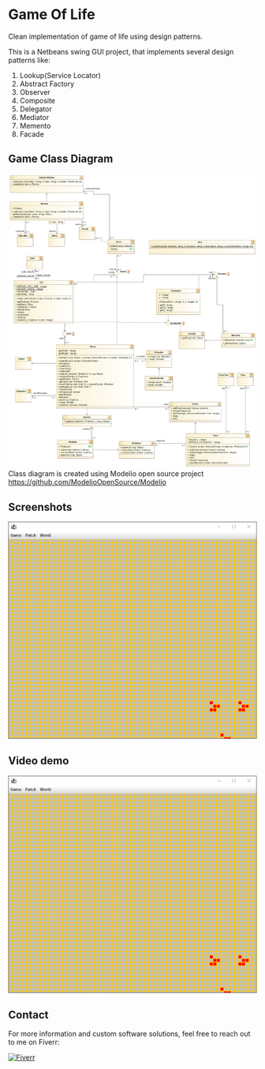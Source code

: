 # Game Of Life

Clean implementation of game of life using design patterns.

This is a Netbeans swing GUI project, that implements several design patterns like:

1. Lookup(Service Locator)
2. Abstract Factory
3. Observer
4. Composite
5. Delegator
6. Mediator
7. Memento
8. Facade

## Game Class Diagram

![image](./screenshots/class-diagram.png)
Class diagram is created using Modelio open source project <https://github.com/ModelioOpenSource/Modelio>

## Screenshots

![image](./screenshots/screenshot.PNG)

## Video demo
[![Watch the video](./screenshots/screenshot.PNG)](./screenshots/gol-demo.mp4)

## Contact
For more information and custom software solutions, feel free to reach out to me on Fiverr:

[![Fiverr](https://img.shields.io/badge/Fiverr-1DBF73.svg?style=for-the-badge&logo=Fiverr&logoColor=white)](https://www.fiverr.com/phiponatchi)
